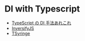# DI with Typescript

- [TypeScript の DI 手法あれこれ](https://susisu.hatenablog.com/entry/2023/06/18/181507)
- [InversifyJS](https://github.com/inversify/InversifyJS)
- [TSyringe](https://github.com/microsoft/tsyringe)
